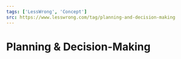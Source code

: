 ```yaml
---
tags: ['LessWrong', 'Concept']
src: https://www.lesswrong.com/tag/planning-and-decision-making
---
```


# Planning & Decision-Making
